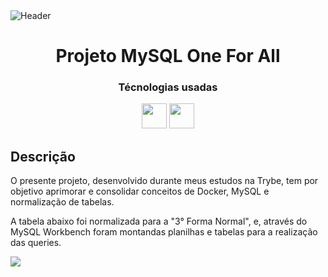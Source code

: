 <div>
<img align="center" alt="Header" src="https://download.logo.wine/logo/MySQL/MySQL-Logo.wine.png"/>
</div>

<div align="center">
<h1> Projeto MySQL One For All </h1>
</div>


<div align="center">
<h3> Técnologias usadas </h3>
</div>

<div align="center">
<img src="https://img.shields.io/badge/docker-%230db7ed.svg?style=for-the-badge&logo=docker&logoColor=white" height=40/>
<img src="https://img.shields.io/badge/mysql-%2300f.svg?style=for-the-badge&logo=mysql&logoColor=white" height=40/>
</div>

## Descrição

<p>
O presente projeto, desenvolvido durante meus estudos na Trybe, tem por objetivo aprimorar e consolidar conceitos de Docker, MySQL e normalização de tabelas.

A tabela abaixo foi normalizada para a "3° Forma Normal", e, através do MySQL Workbench foram montandas planilhas e tabelas para a realização das queries. 
</p>

<div>
<img align="center" src="https://github.com/tryber/sd-024-b-mysql-one-for-all/raw/master/images/non-normalized-tables.png"/>
</div>
